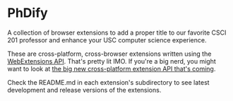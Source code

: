 # PhDify

A collection of browser extensions to add a proper title to our favorite CSCI 201 professor and enhance your USC computer science experience.

These are cross-platform, cross-browser extensions written using the [WebExtensions API](https://developer.mozilla.org/en-US/Add-ons/WebExtensions). That's pretty lit IMO. If you're a big nerd, you might want to look at [the big new cross-platform extension API that's coming](https://browserext.github.io/browserext/).

Check the README.md in each extension's subdirectory to see latest development and release versions of the extensions. 

